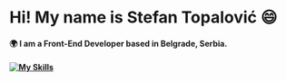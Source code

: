 <h1>Hi! My name is Stefan Topalović 😄</h1>

<h4>🌍  I am a Front-End Developer based in Belgrade, Serbia.<h4>

[![My Skills](https://skillicons.dev/icons?i=js,html,css,wasm)](https://skillicons.dev)
